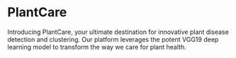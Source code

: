 # PlantCare
Introducing PlantCare, your ultimate destination for innovative plant disease detection and clustering. Our platform leverages the potent VGG19 deep learning model to transform the way we care for plant health.
